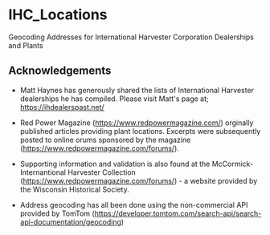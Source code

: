 # IHC_Locations
Geocoding Addresses for International Harvester Corporation Dealerships and Plants

## Acknowledgements

* Matt Haynes has generously shared the lists of International Harvester dealerships he has compiled.  Please visit Matt's page at;  https://ihdealerspast.net/

* Red Power Magazine (https://www.redpowermagazine.com/) orginally published articles providing plant locations.  Excerpts were subsequently posted to online orums sponsored by the magazine (https://www.redpowermagazine.com/forums/).  

* Supporting information and validation is also found at the McCormick-Internantional Harvester Collection (https://www.redpowermagazine.com/forums/) - a website provided by the Wisconsin Historical Society.

* Address geocoding has all been done using the non-commercial API provided by TomTom  (https://developer.tomtom.com/search-api/search-api-documentation/geocoding)


